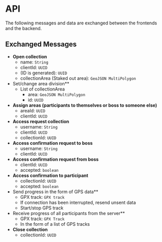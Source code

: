 # API

The following messages and data are exchanged between the frontends and the backend.

## Exchanged Messages

-   **Open collection**
    -   name: `String`
    -   clientId: `UUID`
    -   (ID is generated): `UUID`
    -   collectionArea (Staked out area): `GeoJSON MultiPolygon`
-   Set/change area division\*\*
    -   List of collectionArea
        -   area: `GeoJSON MultiPolygon`
        -   id: `UUID`
-   **Assign areas (participants to themselves or boss to someone else)**
    -   areaId: `UUID`
    -   clientId: `UUID`
-   **Access request collection**
    -   username: `String`
    -   clientId: `UUID`
    -   collectionId: `UUID`
-   **Access confirmation request to boss**
    -   username: `String`
    -   clientId: `UUID`
-   **Access confirmation request from boss**
    -   clientId: `UUID`
    -   accepted: `boolean`
-   **Access confirmation to participant**
    -   collectionId: `UUID`
    -   accepted: `boolean`
-   Send progress in the form of GPS data\*\*
    -   GPX track: `GPX track`
    -   If connection has been interrupted, resend unsent data
    -   Start/stop GPS track
-   Receive progress of all participants from the server\*\*
    -   GPX track: `GPX Track`
    -   In the form of a list of GPS tracks
-   **Close collection**
    -   collectionId: `UUID`
